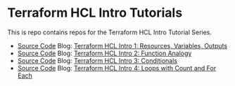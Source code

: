# Terraform HCL Intro Tutorials

This is repo contains repos for the Terraform HCL Intro Tutorial Series.

* [Source Code](1-intro-basics) Blog: [Terraform HCL Intro 1: Resources, Variables, Outputs](https://blog.boltops.com/2020/10/01/terraform-hcl-resources-variables-outputs)
* [Source Code](2-function-analagy) Blog: [Terraform HCL Intro 2: Function Analogy](https://blog.boltops.com/2020/10/02/terraform-hcl-function-analogy)
* [Source Code](3-conditionals) Blog: [Terraform HCL Intro 3: Conditionals](https://blog.boltops.com/2020/10/03/terraform-hcl-conditional-logic)
* [Source Code](4-loops-count-for-each) Blog: [Terraform HCL Intro 4: Loops with Count and For Each](https://blog.boltops.com/2020/10/04/terraform-hcl-loops-with-count-and-for-each)
